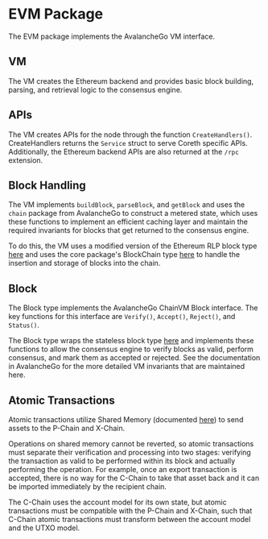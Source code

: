 # EVM Package

The EVM package implements the AvalancheGo VM interface.

## VM

The VM creates the Ethereum backend and provides basic block building, parsing, and retrieval logic to the consensus engine.

## APIs

The VM creates APIs for the node through the function `CreateHandlers()`. CreateHandlers returns the `Service` struct to serve Coreth specific APIs. Additionally, the Ethereum backend APIs are also returned at the `/rpc` extension.

## Block Handling

The VM implements `buildBlock`, `parseBlock`, and `getBlock` and uses the `chain` package from AvalancheGo to construct a metered state, which uses these functions to implement an efficient caching layer and maintain the required invariants for blocks that get returned to the consensus engine.

To do this, the VM uses a modified version of the Ethereum RLP block type [here](../../core/types/block.go) and uses the core package's BlockChain type [here](../../core/blockchain.go) to handle the insertion and storage of blocks into the chain.

## Block

The Block type implements the AvalancheGo ChainVM Block interface. The key functions for this interface are `Verify()`, `Accept()`, `Reject()`, and `Status()`.

The Block type wraps the stateless block type [here](../../core/types/block.go) and implements these functions to allow the consensus engine to verify blocks as valid, perform consensus, and mark them as accepted or rejected. See the documentation in AvalancheGo for the more detailed VM invariants that are maintained here.

## Atomic Transactions

Atomic transactions utilize Shared Memory (documented [here](https://github.com/dim4egster/avalanchego/blob/master/chains/atomic/README.md)) to send assets to the P-Chain and X-Chain.

Operations on shared memory cannot be reverted, so atomic transactions must separate their verification and processing into two stages: verifying the transaction as valid to be performed within its block and actually performing the operation. For example, once an export transaction is accepted, there is no way for the C-Chain to take that asset back and it can be imported immediately by the recipient chain.

The C-Chain uses the account model for its own state, but atomic transactions must be compatible with the P-Chain and X-Chain, such that C-Chain atomic transactions must transform between the account model and the UTXO model.
